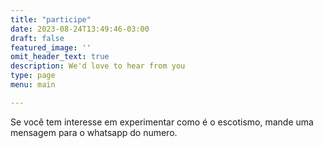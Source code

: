 ```yaml
---
title: "participe"
date: 2023-08-24T13:49:46-03:00
draft: false
featured_image: ''
omit_header_text: true                                                  
description: We'd love to hear from you
type: page
menu: main

---
```


Se você tem interesse em experimentar como é o escotismo, mande uma mensagem para o whatsapp do numero. 
